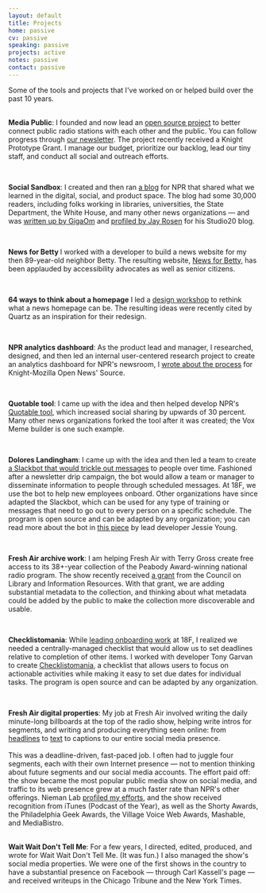 ```yaml
---
layout: default
title: Projects
home: passive
cv: passive
speaking: passive
projects: active
notes: passive
contact: passive
---
```



Some of the tools and projects that I've worked on or helped build over the past 10 years. <br><br>

<b>Media Public</b>: I founded and now lead an [open source project](https://github.com/mediapublic/mediapublic) to better connect public radio stations with each other and the public. You can follow progress through [our newsletter](http://www.tinyletter.com/mediapublic). The project recently received a Knight Prototype Grant. I manage our budget, prioritize our backlog, lead our tiny staff, and conduct all social and outreach efforts.

<br>

<b>Social Sandbox</b>: I created and then ran [a blog](http://socialmediadesk.tumblr.com/) for NPR that shared what we learned in the digital, social, and product space. The blog had some 30,000 readers, including folks working in libraries, universities, the State Department, the White House, and many other news organizations — and was [written up by GigaOm](https://gigaom.com/2014/11/21/yes-your-media-outlet-can-learn-something-from-the-kardashians/) and [profiled by Jay Rosen](https://nyustudio20.wordpress.com/2014/12/04/jay-talks-to-melody-kramer-nprs-social-media-strategist/) for his Studio20 blog.

<br>

<b> News for Betty </b> I worked with a developer to build a news website for my then 89-year-old neighbor Betty. The resulting website, [News for Betty](http://newsforbetty.com/), has been applauded by accessibility advocates as well as senior citizens.

<br>

<b>64 ways to think about a homepage</b> I led a [design workshop](https://medium.com/thelist/64-ways-to-think-about-a-news-homepage-223c01952d26) to rethink what a news homepage can be. The resulting ideas were recently cited by Quartz as an inspiration for their redesign.

<br>

<b>NPR analytics dashboard</b>: As the product lead and manager, I researched, designed, and then led an internal user-centered research project to create an analytics dashboard for NPR's newsroom, I [wrote about the process](https://source.opennews.org/en-US/learning/building-smart-newsroom-tools/) for Knight-Mozilla Open News' Source.

<br>

<b>Quotable tool</b>: I came up with the idea and then helped develop NPR's [Quotable tool](http://digitalservices.npr.org/post/make-stories-more-shareable-social-media-quotable-images), which increased social sharing by upwards of 30 percent. Many other news organizations forked the tool after it was created; the Vox Meme builder is one such example.

<br>

<b>Dolores Landingham</b>: I came up with the idea and then led a team to create [a Slackbot that would trickle out messages](https://github.com/18F/dolores-landingham-bot) to people over time. Fashioned after a newsletter drip campaign, the bot would allow a team or manager to disseminate information to people through scheduled messages. At 18F, we use the bot to help new employees onboard. Other organizations have since adapted the Slackbot, which can be used for any type of training or messages that need to go out to every person on a specific schedule. The program is open source and can be adapted by any organization; you can read more about the bot in [this piece](https://18f.gsa.gov/2015/12/15/how-bot-named-dolores-landingham-transformed-18fs-onboarding/) by lead developer Jessie Young.

<br>

<b>Fresh Air archive work</b>: I am helping Fresh Air with Terry Gross create free access to its 38+-year collection of the Peabody Award-winning national radio program. The show recently received [a grant](http://www.clir.org/hiddencollections/awards/for-2014) from the Council on Library and Information Resources. With that grant, we are adding substantial metadata to the collection, and thinking about what metadata could be added by the public to make the collection more discoverable and usable. 

<br>

<b>Checklistomania</b>: While [leading onboarding work](https://18f.gsa.gov/2015/12/01/how-we-dramatically-improved-18fs-onboarding-process-in-3-months/) at 18F, I realized we needed a centrally-managed checklist that would allow us to set deadlines relative to completion of other items. I worked with developer Tony Garvan to create [Checklistomania](https://github.com/18F/checklistomania), a checklist that allows users to focus on actionable activities while making it easy to set due dates for individual tasks. The program is open source and can be adapted by any organization.

<br>

<b>Fresh Air digital properties</b>: My job at Fresh Air involved writing the daily minute-long billboards at the top of the radio show, helping write intros for segments, and writing and producing everything seen online: from [headlines](http://www.npr.org/2010/03/24/124052961/south-park-celebrates-14-years-of-fart-jokes) to [text](http://www.npr.org/2011/12/29/144077273/maurice-sendak-on-life-death-and-childrens-lit) to captions to our entire social media presence. 
<br><br>
This was a deadline-driven, fast-paced job. I often had to juggle four segments, each with their own Internet presence — not to mention thinking about future segments and our social media accounts. The effort paid off: the show became the most popular public media show on social media, and traffic to its web presence grew at a much faster rate than NPR's other offerings. Nieman Lab [profiled my efforts](http://www.niemanlab.org/2012/04/meet-the-most-popular-woman-at-nprs-fresh-air-and-its-not-terry-gross/), and the show received recognition from iTunes (Podcast of the Year), as well as the Shorty Awards, the Philadelphia Geek Awards, the Village Voice Web Awards, Mashable, and MediaBistro.

<br>
<b>Wait Wait Don't Tell Me</b>: For a few years, I directed, edited, produced, and wrote for Wait Wait Don't Tell Me. (It was fun.) I also managed the show's social media properties. We were one of the first shows in the country to have a substantial presence on Facebook — through Carl Kassell's page — and received writeups in the Chicago Tribune and the New York Times.


